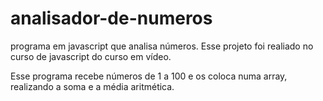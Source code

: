 # analisador-de-numeros
 programa em javascript que analisa números.
 Esse projeto foi realiado no curso de javascript do curso em vídeo.
 
 Esse programa recebe números de 1 a 100 e os coloca numa array, realizando a soma e a média aritmética.
